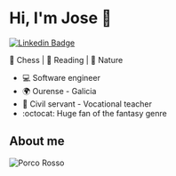 
# Hi, I'm Jose :raising_hand:

[![Linkedin Badge](https://img.shields.io/badge/-jreycid-blue?style=flat-square&logo=Linkedin&logoColor=white&link=https://www.linkedin.com/in/jreycid/)](https://www.linkedin.com/in/jreycid/)

:white_heart: Chess | :blue_heart: Reading | :green_heart: Nature

- :computer: Software engineer
- :earth_africa: Ourense - Galicia
- :office: Civil servant - Vocational teacher
- :octocat: Huge fan of the fantasy genre

## About me
![Porco Rosso](https://i.imgur.com/84Ee14z.jpeg)
